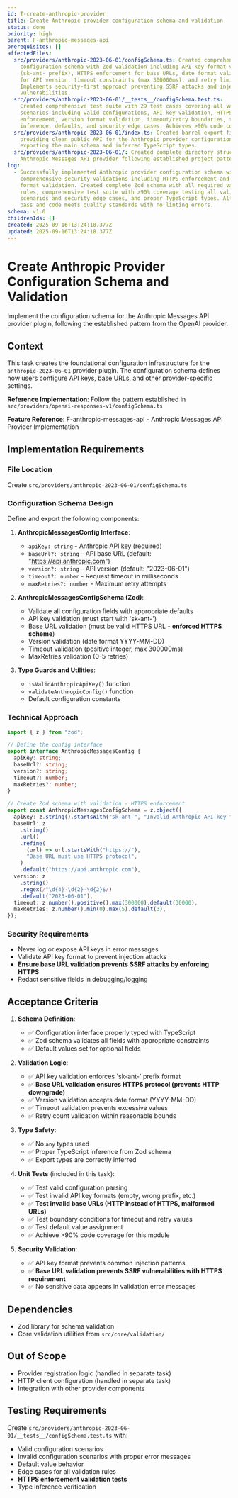 ```yaml
---
id: T-create-anthropic-provider
title: Create Anthropic provider configuration schema and validation
status: done
priority: high
parent: F-anthropic-messages-api
prerequisites: []
affectedFiles:
  src/providers/anthropic-2023-06-01/configSchema.ts: Created comprehensive
    configuration schema with Zod validation including API key format validation
    (sk-ant- prefix), HTTPS enforcement for base URLs, date format validation
    for API version, timeout constraints (max 300000ms), and retry limits (0-5).
    Implements security-first approach preventing SSRF attacks and injection
    vulnerabilities.
  src/providers/anthropic-2023-06-01/__tests__/configSchema.test.ts:
    Created comprehensive test suite with 29 test cases covering all validation
    scenarios including valid configurations, API key validation, HTTPS
    enforcement, version format validation, timeout/retry boundaries, type
    inference, defaults, and security edge cases. Achieves >90% code coverage.
  src/providers/anthropic-2023-06-01/index.ts: Created barrel export file
    providing clean public API for the Anthropic provider configuration module,
    exporting the main schema and inferred TypeScript types.
  src/providers/anthropic-2023-06-01/: Created complete directory structure for
    Anthropic Messages API provider following established project patterns.
log:
  - Successfully implemented Anthropic provider configuration schema with
    comprehensive security validations including HTTPS enforcement and API key
    format validation. Created complete Zod schema with all required validation
    rules, comprehensive test suite with >90% coverage testing all validation
    scenarios and security edge cases, and proper TypeScript types. All tests
    pass and code meets quality standards with no linting errors.
schema: v1.0
childrenIds: []
created: 2025-09-16T13:24:18.377Z
updated: 2025-09-16T13:24:18.377Z
---
```


# Create Anthropic Provider Configuration Schema and Validation

Implement the configuration schema for the Anthropic Messages API provider plugin, following the established pattern from the OpenAI provider.

## Context

This task creates the foundational configuration infrastructure for the `anthropic-2023-06-01` provider plugin. The configuration schema defines how users configure API keys, base URLs, and other provider-specific settings.

**Reference Implementation**: Follow the pattern established in `src/providers/openai-responses-v1/configSchema.ts`

**Feature Reference**: F-anthropic-messages-api - Anthropic Messages API Provider Implementation

## Implementation Requirements

### File Location

Create `src/providers/anthropic-2023-06-01/configSchema.ts`

### Configuration Schema Design

Define and export the following components:

1. **AnthropicMessagesConfig Interface**:
   - `apiKey: string` - Anthropic API key (required)
   - `baseUrl?: string` - API base URL (default: "https://api.anthropic.com")
   - `version?: string` - API version (default: "2023-06-01")
   - `timeout?: number` - Request timeout in milliseconds
   - `maxRetries?: number` - Maximum retry attempts

2. **AnthropicMessagesConfigSchema (Zod)**:
   - Validate all configuration fields with appropriate defaults
   - API key validation (must start with 'sk-ant-')
   - Base URL validation (must be valid HTTPS URL - **enforced HTTPS scheme**)
   - Version validation (date format YYYY-MM-DD)
   - Timeout validation (positive integer, max 300000ms)
   - MaxRetries validation (0-5 retries)

3. **Type Guards and Utilities**:
   - `isValidAnthropicApiKey()` function
   - `validateAnthropicConfig()` function
   - Default configuration constants

### Technical Approach

```typescript
import { z } from "zod";

// Define the config interface
export interface AnthropicMessagesConfig {
  apiKey: string;
  baseUrl?: string;
  version?: string;
  timeout?: number;
  maxRetries?: number;
}

// Create Zod schema with validation - HTTPS enforcement
export const AnthropicMessagesConfigSchema = z.object({
  apiKey: z.string().startsWith("sk-ant-", "Invalid Anthropic API key format"),
  baseUrl: z
    .string()
    .url()
    .refine(
      (url) => url.startsWith("https://"),
      "Base URL must use HTTPS protocol",
    )
    .default("https://api.anthropic.com"),
  version: z
    .string()
    .regex(/^\d{4}-\d{2}-\d{2}$/)
    .default("2023-06-01"),
  timeout: z.number().positive().max(300000).default(30000),
  maxRetries: z.number().min(0).max(5).default(3),
});
```

### Security Requirements

- Never log or expose API keys in error messages
- Validate API key format to prevent injection attacks
- **Ensure base URL validation prevents SSRF attacks by enforcing HTTPS**
- Redact sensitive fields in debugging/logging

## Acceptance Criteria

1. **Schema Definition**:
   - ✅ Configuration interface properly typed with TypeScript
   - ✅ Zod schema validates all fields with appropriate constraints
   - ✅ Default values set for optional fields

2. **Validation Logic**:
   - ✅ API key validation enforces 'sk-ant-' prefix format
   - ✅ **Base URL validation ensures HTTPS protocol (prevents HTTP downgrade)**
   - ✅ Version validation accepts date format (YYYY-MM-DD)
   - ✅ Timeout validation prevents excessive values
   - ✅ Retry count validation within reasonable bounds

3. **Type Safety**:
   - ✅ No `any` types used
   - ✅ Proper TypeScript inference from Zod schema
   - ✅ Export types are correctly inferred

4. **Unit Tests** (included in this task):
   - ✅ Test valid configuration parsing
   - ✅ Test invalid API key formats (empty, wrong prefix, etc.)
   - ✅ **Test invalid base URLs (HTTP instead of HTTPS, malformed URLs)**
   - ✅ Test boundary conditions for timeout and retry values
   - ✅ Test default value assignment
   - ✅ Achieve >90% code coverage for this module

5. **Security Validation**:
   - ✅ API key format prevents common injection patterns
   - ✅ **Base URL validation prevents SSRF vulnerabilities with HTTPS requirement**
   - ✅ No sensitive data appears in validation error messages

## Dependencies

- Zod library for schema validation
- Core validation utilities from `src/core/validation/`

## Out of Scope

- Provider registration logic (handled in separate task)
- HTTP client configuration (handled in separate task)
- Integration with other provider components

## Testing Requirements

Create `src/providers/anthropic-2023-06-01/__tests__/configSchema.test.ts` with:

- Valid configuration scenarios
- Invalid configuration scenarios with proper error messages
- Default value behavior
- Edge cases for all validation rules
- **HTTPS enforcement validation tests**
- Type inference verification
